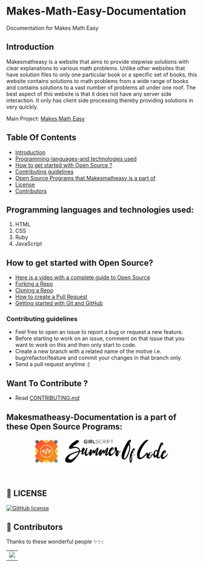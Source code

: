 # Makes-Math-Easy-Documentation
Documentation for Makes Math Easy

## Introduction
Makesmatheasy is a website that aims to provide stepwise solutions with clear explanations to various math problems. Unlike other websites that have solution files to only one particular book or a specific set of books, this website contains solutions to math problems from a wide range of books and contains solutions to a vast number of problems all under one roof. The best aspect of this website is that it does not have any server side interaction. It only has client side processing thereby providing solutions in very quickly.   

Main Project:
[Makes Math Easy](https://github.com/sairish2001/makesmatheasy.github.io/)

## Table Of Contents
- [Introduction](#Introduction)
- [Programming-languages-and technologies used](#Programming-languages-and-technologies-used)
- [How to get started with Open Source ?](#Resources)
- [Contributing guidelines](#Contributing-guidelines)  
- [Open Source Programs that Makesmatheasy is a part of](#Open-Source-Programs)
- [License](#License)
- [Contributors](#Contributors)


## Programming languages and technologies used:
1. HTML
2. CSS
3. Ruby
4. JavaScript

## How to get started with Open Source?

- [Here is a video with a complete guide to Open Source](https://www.youtube.com/watch?v=yzeVMecydCE)
- [Forking a Repo](https://help.github.com/en/github/getting-started-with-github/fork-a-repo)
- [Cloning a Repo](https://help.github.com/en/desktop/contributing-to-projects/creating-a-pull-request)
- [How to create a Pull Request](https://opensource.com/article/19/7/create-pull-request-github)
- [Getting started with Git and GitHub](https://towardsdatascience.com/getting-started-with-git-and-github-6fcd0f2d4ac6)

### Contributing guidelines 
  * Feel free to open an issue to report a bug or request a new feature.
  * Before starting to work on an issue, comment on that issue that you want to work on this and then only start to code.
  * Create a new branch with a related name of the motive i.e. bug/refactor/feature and commit your changes in that branch only.  
  * Send a pull request anytime :)  


## Want To Contribute ?
- Read [CONTRIBUTING.md](/CONTRIBUTING.md)

## Makesmatheasy-Documentation is a part of these Open Source Programs:
<p align="center">
 <a>
 <img  width="70%" height="30%" src="https://raw.githubusercontent.com/GirlScriptSummerOfCode/MentorshipProgram/master/GSsoc%20Type%20Logo%20Black.png">

</p>

</br>

## 📜 LICENSE

[![GitHub license](https://img.shields.io/github/license/sairish2001/makesmatheasy-documentation?logo=github)](https://github.com/sairish2001/makesmatheasy-documentation/blob/main/LICENSE)

## 🌟 Contributors 

Thanks to these wonderful people ✨✨:

<table>
	<tr>
		<td>
			<a href="https://github.com/sairish2001/makesmatheasy-documentation/graphs/contributors">
  				<img src="https://contrib.rocks/image?repo=sairish2001/makesmatheasy-documentation" />
			</a>
		</td>
	</tr>
</table>


